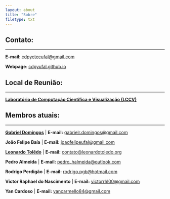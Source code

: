 ```yaml
---
layout: about
title: "Sobre"
filetype: txt
---
```


## Contato:
---

**E-mail**: [cdpyctecufal@gmail.com](mailto:cdpyctecufal@gmail.com "CD Py's E-mail")

**Webpage**: [cdpyufal.github.io](cdpyufal.github.io "This Page")

## Local de Reunião:
---

**[Laboratório de Computação Científica e Visualização (LCCV)](http://lccv.ufal.br "LCCV")**

## Membros atuais:
---

**[Gabriel Domingos](https://gabrielrdomingos.github.io/ "I'm Gabriel.")** | **E-mail:** [gabrielr.domingos@gmail.com](mailto:gabrielr.domingos@gmail.com "Gabriel's E-mail")

**João Felipe Baía** | **E-mail:** [joaofelipeufal@gmail.com](mailto:joaofelipeufal@gmail.com "João's E-mail")

**[Leonardo Tolêdo](http://leonardotoledo.org/ "I'm Leonardo")** | **E-mail:** [contato@leonardotoledo.org](mailto:contato@leonardotoledo.org "Leonardo's E-mail")

**Pedro Almeida** | **E-mail:** [pedro_halmeida@outlook.com](mailto:pedro_halmeida@outlook.com "Pedro's E-mail")

**Rodrigo Perdigão** | **E-mail:** [rodrigo.pgb@hotmail.com](mailto:rodrigo.pgb@hotmail.com "Rodrigo's E-mail")

**Victor Raphael do Nascimento** | **E-mail:** [victorrhl00@gmail.com](mailto:victorrhl00@gmail.com "Rodrigo's E-mail")

**Yan Cardoso** | **E-mail:** [yancarmello84@gmail.com](mailto:yancarmello84@gmail.com "Yan's E-mail")
